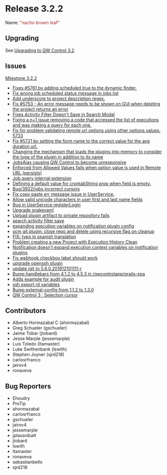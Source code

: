 # Release 3.2.2

Name: <span style="color: brown"><span class="glyphicon glyphicon-leaf"></span> "nacho brown leaf"</span>

## Upgrading
See [Upgrading to QW Control 3.2](/upgrading/upgrading-to-qwcontrol-3.2.html).


## Issues

[Milestone 3.2.2](https://github.com/qwcontrol/qwcontrol/milestone/133)

* [Fixes #5761 by adding scheduled true to the dynamic finder.](https://github.com/qwcontrol/qwcontrol/pull/5769)
* [Fix wrong job scheduled status message in jobs list](https://github.com/qwcontrol/qwcontrol/pull/5764)
* [Add underscore to project description regex.](https://github.com/qwcontrol/qwcontrol/pull/5755)
* [Fix #5753 - An error message needs to be shown on GUI when deleting the project returns an error](https://github.com/qwcontrol/qwcontrol/pull/5754)
* [Fixes Activity Filter Doesn't Save in Search Modal](https://github.com/qwcontrol/qwcontrol/pull/5752)
* [Fixing a n+1 issue removing a code that accessed the list of executions and was making a query for each one. ](https://github.com/qwcontrol/qwcontrol/pull/5749)
* [Fix for problem validating remote url options using other options values. 5733](https://github.com/qwcontrol/qwcontrol/pull/5748)
* [Fix #5721 by setting the form name to the correct value for the avg duration url.](https://github.com/qwcontrol/qwcontrol/pull/5742)
* [ Changing the mechanism that loads the plugins into memory to consider the type of the plugin in addition to its name](https://github.com/qwcontrol/qwcontrol/pull/5737)
* [JobsAjax causing QW Control to become unresponsive](https://github.com/qwcontrol/qwcontrol/issues/5735)
* [Enforced from Allowed Values fails  when option value is used in Remote URL (persists)](https://github.com/qwcontrol/qwcontrol/issues/5733)
* [Job query internal extension](https://github.com/qwcontrol/qwcontrol/pull/5720)
* [Defining a default value for crontabString prop when field is empty. ](https://github.com/qwcontrol/qwcontrol/pull/5710)
* [Bug/3922/jobs incorrect cursors](https://github.com/qwcontrol/qwcontrol/pull/5708)
* [Fix copy paste err message issue in UserService.](https://github.com/qwcontrol/qwcontrol/pull/5706)
* [Allow valid unicode characters in user first and last name fields](https://github.com/qwcontrol/qwcontrol/pull/5705)
* [Bug in UserService registerLogin](https://github.com/qwcontrol/qwcontrol/issues/5704)
* [Upgrade snakeyaml](https://github.com/qwcontrol/qwcontrol/pull/5703)
* [Upload plugin artifact to private repository fails](https://github.com/qwcontrol/qwcontrol/issues/5702)
* [search activity filter save](https://github.com/qwcontrol/qwcontrol/issues/5692)
* [expanding execution variables on notification plugin config](https://github.com/qwcontrol/qwcontrol/pull/5689)
* [scm git plugin: close repo and delete using recursive flag on cleanup](https://github.com/qwcontrol/qwcontrol/pull/5688)
* [FIX: typo in spanish translation](https://github.com/qwcontrol/qwcontrol/pull/5681)
* [Problem creating a new Project with Execution History Clean](https://github.com/qwcontrol/qwcontrol/issues/5679)
* [Notification doesn't expand execution context variables on notification plugins](https://github.com/qwcontrol/qwcontrol/issues/5674)
* [Fix webhook checkbox label should work](https://github.com/qwcontrol/qwcontrol/pull/5673)
* [upgrade openssh plugin ](https://github.com/qwcontrol/qwcontrol/pull/5666)
* [update jgit to 5.6.0.201912101111-r](https://github.com/qwcontrol/qwcontrol/pull/5658)
* [Bump handlebars from 4.1.2 to 4.5.3 in /qwcontrolapp/grails-spa](https://github.com/qwcontrol/qwcontrol/pull/5657)
* [Adds example for audit plugin](https://github.com/qwcontrol/qwcontrol/pull/5594)
* [ssh export rd variables](https://github.com/qwcontrol/qwcontrol/pull/5577)
* [Bump external-config from 1.1.2 to 1.3.0](https://github.com/qwcontrol/qwcontrol/pull/4860)
* [QW Control 3 : Selection cursor](https://github.com/qwcontrol/qwcontrol/issues/3922)

## Contributors

* Alberto Hormazabal C (ahormazabal)
* Greg Schueler (gschueler)
* Jaime Tobar (jtobard)
* Jesse Marple (jessemarple)
* Luis Toledo (ltamaster)
* Luke Swithenbank (lswith)
* Stephen Joyner (sjrd218)
* carlosrfranco
* jairov4
* ronaveva

## Bug Reporters

* Ehoudry
* ProTip
* ahormazabal
* carlosrfranco
* gschueler
* jairov4
* jessemarple
* jplassnibatt
* jtobard
* lswith
* ltamaster
* ronaveva
* sebastianbello
* sjrd218
